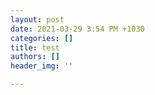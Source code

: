 ```yaml
---
layout: post
date: 2021-03-29 3:54 PM +1030
categories: []
title: test
authors: []
header_img: ''

---
```

